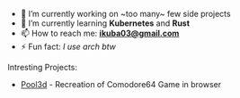 - 🔭 I’m currently working on ~too many~ few side projects
- 🌱 I’m currently learning **Kubernetes** and **Rust**
- 📫 How to reach me: **ikuba03@gmail.com**
- ⚡ Fun fact: *I use arch btw*

Intresting Projects: 
- [Pool3d](https://github.com/JK2Kgit/pool3d) - Recreation of Comodore64 Game in browser
